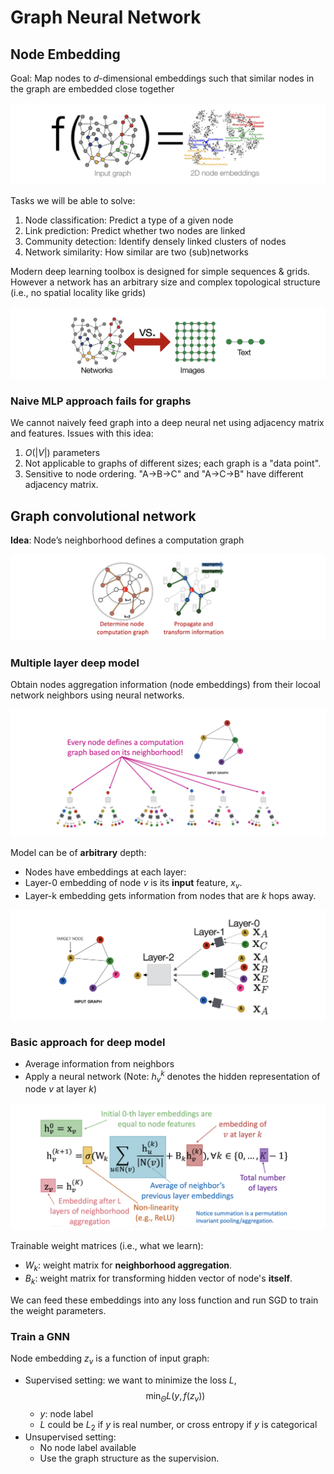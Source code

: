 # Graph Neural Network


## Node Embedding

Goal: Map nodes to $d$-dimensional embeddings such that similar nodes in the graph are embedded close together 

![](images/node_embedding.png)

Tasks we will be able to solve:
1. Node classification: Predict a type of a given node
2. Link prediction: Predict whether two nodes are linked
3. Community detection: Identify densely linked clusters of nodes
4. Network similarity: How similar are two (sub)networks

Modern deep learning toolbox is designed for simple sequences & grids. However a network has an arbitrary size and complex topological structure (i.e., no spatial locality like grids)

![](images/graph_encoder.png)

###  Naive MLP approach fails for graphs

We cannot naively feed graph into a deep neural net using adjacency matrix and features. Issues with this idea:
1. $O(|V|)$ parameters
2. Not applicable to graphs of different sizes; each graph is a "data point".
3. Sensitive to node ordering. "A->B->C" and "A->C->B" have different adjacency matrix.

## Graph convolutional network

**Idea**: Node’s neighborhood defines a computation graph

![](images/computation_graph.png)

### Multiple layer deep model

Obtain nodes aggregation information (node embeddings) from their locoal network neighbors using neural networks.

![](images/deep_model_1.png)

Model can be of **arbitrary** depth:
* Nodes have embeddings at each layer:
* Layer-0 embedding of node $v$ is its **input** feature, $x_v$.
* Layer-k embedding gets information from nodes that are $k$ hops away.

![](images/deep_model_2.png)

### Basic approach for deep model

* Average information from neighbors
* Apply a neural network (Note: $h^k_v$ denotes the hidden representation of node $v$ at layer $k$)

![](images/deep_model_3.png)


Trainable weight matrices (i.e., what we learn):
* $W_k$: weight matrix for **neighborhood aggregation**.
* $B_k$: weight matrix for transforming hidden vector of node's **itself**.

We can feed these embeddings into any loss function and run SGD to train the weight parameters. 

### Train a GNN

Node embedding $z_v$ is a function of input graph:
* Supervised setting: we want to minimize the loss $L$, 
      $$\min_{\Theta}L(y, f(z_v))$$
     * $y$: node label
     * $L$ could be $L_2$ if $y$ is real number, or cross entropy if $y$ is categorical
* Unsupervised setting:
     * No node label available
     * Use the graph structure as the supervision.